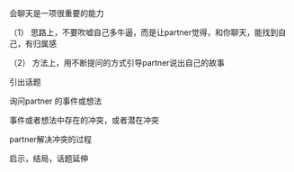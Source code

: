 会聊天是一项很重要的能力

（1） 思路上，不要吹嘘自己多牛逼，而是让partner觉得，和你聊天，能找到自己，有归属感

（2） 方法上，用不断提问的方式引导partner说出自己的故事

引出话题

询问partner 的事件或想法

事件或者想法中存在的冲突，或者潜在冲突

partner解决冲突的过程

启示，结局，话题延伸